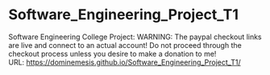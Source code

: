 # Software_Engineering_Project_T1
Software Engineering College Project: 
WARNING: The paypal checkout links are live and connect to an actual account! Do not proceed through the checkout process unless you desire to make a donation to me!  
URL: https://dominemesis.github.io/Software_Engineering_Project_T1/
